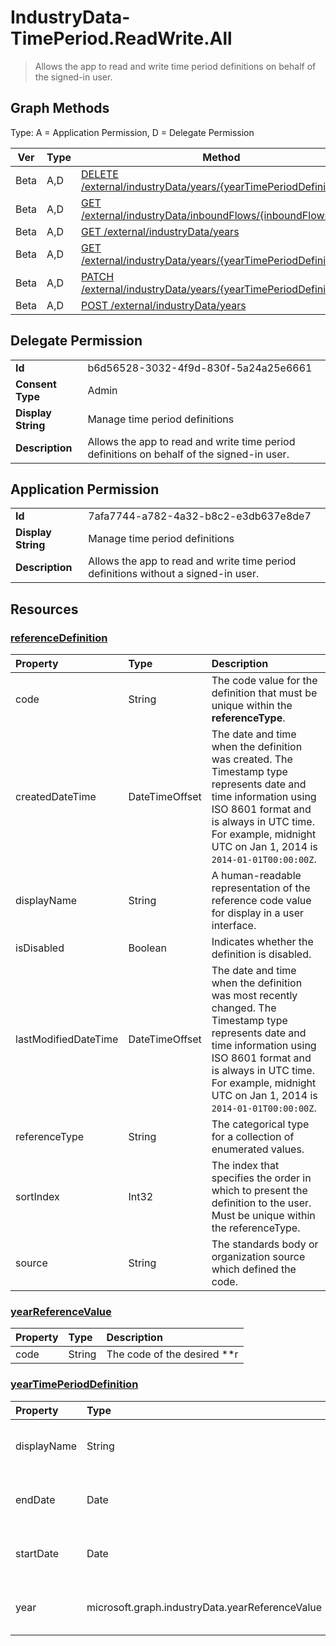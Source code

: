 # IndustryData-TimePeriod.ReadWrite.All

> Allows the app to read and write time period definitions on behalf of the signed-in user.
## Graph Methods

Type: A = Application Permission, D = Delegate Permission

|Ver|Type|Method|
|-------|----|------|
|Beta|A,D|[DELETE /external/industryData/years/{yearTimePeriodDefinitionId}](https://docs.microsoft.com/graph/api/industrydata-yeartimeperioddefinition-delete?view=graph-rest-beta&tabs=http)|
|Beta|A,D|[GET /external/industryData/inboundFlows/{inboundFlowId}/year](https://docs.microsoft.com/graph/api/industrydata-yeartimeperioddefinition-get?view=graph-rest-beta&tabs=http)|
|Beta|A,D|[GET /external/industryData/years](https://docs.microsoft.com/graph/api/industrydata-yeartimeperioddefinition-list?view=graph-rest-beta&tabs=http)|
|Beta|A,D|[GET /external/industryData/years/{yearTimePeriodDefinitionId}](https://docs.microsoft.com/graph/api/industrydata-yeartimeperioddefinition-get?view=graph-rest-beta&tabs=http)|
|Beta|A,D|[PATCH /external/industryData/years/{yearTimePeriodDefinitionId}](https://docs.microsoft.com/graph/api/industrydata-yeartimeperioddefinition-update?view=graph-rest-beta&tabs=http)|
|Beta|A,D|[POST /external/industryData/years](https://docs.microsoft.com/graph/api/industrydata-yeartimeperioddefinition-post?view=graph-rest-beta&tabs=http)|
## Delegate Permission
|||
|-|-|
|**Id**|b6d56528-3032-4f9d-830f-5a24a25e6661|
|**Consent Type**|Admin|
|**Display String**|Manage time period definitions|
|**Description**|Allows the app to read and write time period definitions on behalf of the signed-in user.|
## Application Permission
|||
|-|-|
|**Id**|7afa7744-a782-4a32-b8c2-e3db637e8de7|
|**Display String**|Manage time period definitions|
|**Description**|Allows the app to read and write time period definitions without a signed-in user.|
## Resources
### [referenceDefinition ](https://docs.microsoft.com/graph/api/resources/industrydata-referencedefinition?view=graph-rest-1.0&tabs=http)
| Property             | Type           | Description                                                                                                                                                                                                                                   |
| :------------------- | :------------- | :-------------------------------------------------------------------------------------------------------------------------------------------------------------------------------------------------------------------------------------------- |
| code                 | String         | The code value for the definition that must be unique within the **referenceType**.                                                                                                                                                           |
| createdDateTime      | DateTimeOffset | The date and time when the definition was created. The Timestamp type represents date and time information using ISO 8601 format and is always in UTC time. For example, midnight UTC on Jan 1, 2014 is `2014-01-01T00:00:00Z`.               |
| displayName          | String         | A human-readable representation of the reference code value for display in a user interface.                                                                                                                                                                    |
| isDisabled           | Boolean        | Indicates whether the definition is disabled.                                                                                                                                                                                           |
| lastModifiedDateTime | DateTimeOffset | The date and time when the definition was most recently changed. The Timestamp type represents date and time information using ISO 8601 format and is always in UTC time. For example, midnight UTC on Jan 1, 2014 is `2014-01-01T00:00:00Z`. |
| referenceType        | String         | The categorical type for a collection of enumerated values.                                                                                                                                                                                   |
| sortIndex            | Int32          | The index that specifies the order in which to present the definition to the user. Must be unique within the referenceType.                                                                                                                                                  |
| source               | String         | The standards body or organization source which defined the code.                                                                                                                                                                             |
### [yearReferenceValue ](https://docs.microsoft.com/graph/api/resources/industrydata-yearreferencevalue?view=graph-rest-1.0&tabs=http)
| Property | Type   | Description                                                                                                                          |
| :------- | :----- | :----------------------------------------------------------------------------------------------------------------------------------- |
| code     | String | The code of the desired **r
### [yearTimePeriodDefinition ](https://docs.microsoft.com/graph/api/resources/industrydata-yeartimeperioddefinition?view=graph-rest-1.0&tabs=http)
| Property    | Type                                                                                  | Description                                                                                             |
| :---------- | :------------------------------------------------------------------------------------ | :------------------------------------------------------------------------------------------------------ |
| displayName | String                                                                                | The name of the year. Maximum supported length is 100 characters.                                       |
| endDate     | Date                                                                                  | The last day of the year using ISO 8601 format for date.                                                |
| startDate   | Date                                                                                  | The first day of the year using ISO 8601 format for date.                                               |
| year        | microsoft.graph.industryData.yearReferenceValue | A pointer to a year entry in the referenceDefinition collection. |
